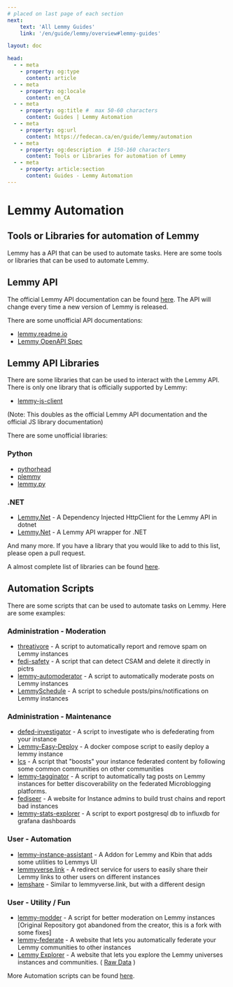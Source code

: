 ```yaml
---
# placed on last page of each section
next:
    text: 'All Lemmy Guides'
    link: '/en/guide/lemmy/overview#lemmy-guides'

layout: doc

head:
  - - meta
    - property: og:type
      content: article
  - - meta
    - property: og:locale
      content: en_CA
  - - meta
    - property: og:title #  max 50-60 characters
      content: Guides | Lemmy Automation
  - - meta
    - property: og:url
      content: https://fedecan.ca/en/guide/lemmy/automation
  - - meta
    - property: og:description  # 150-160 characters
      content: Tools or Libraries for automation of Lemmy
  - - meta
    - property: article:section
      content: Guides - Lemmy Automation
---
```


# Lemmy Automation

## Tools or Libraries for automation of Lemmy

Lemmy has a API that can be used to automate tasks. Here are some tools or libraries that can be used to automate Lemmy.

## Lemmy API

The official Lemmy API documentation can be found [here](https://join-lemmy.org/api/). The API will change every time a
new version of Lemmy is released.

There are some unofficial API documentations:

- [lemmy.readme.io](https://lemmy.readme.io/)
- [Lemmy OpenAPI Spec](https://mv-gh.github.io/lemmy_openapi_spec)

## Lemmy API Libraries

There are some libraries that can be used to interact with the Lemmy API. There is only one library that is officially
supported by Lemmy:

- [lemmy-js-client](https://join-lemmy.org/api/)

(Note: This doubles as the official Lemmy API documentation and the official JS library documentation)

There are some unofficial libraries:

### Python

- [pythorhead](https://github.com/db0/pythorhead)
- [plemmy](https://github.com/Fedihosting-Foundation/plemmy)
- [lemmy.py](https://codeberg.org/retiolus/Lemmy.py)

### .NET

- [Lemmy.Net](https://github.com/ydinkov/Lemmy.Net) - A Dependency Injected HttpClient for the Lemmy API in dotnet
- [Lemmy.Net](https://github.com/Rickebo/Lemmy.Net) - A Lemmy API wrapper for .NET

And many more. If you have a library that you would like to add to this list, please open a pull request.

A almost complete list of libraries can be
found [here](https://github.com/dbeley/awesome-lemmy?tab=readme-ov-file#libraries).

## Automation Scripts

There are some scripts that can be used to automate tasks on Lemmy. Here are some examples:

### Administration - Moderation

- [threativore](https://github.com/db0/threativore) - A script to automatically report and remove spam on Lemmy
  instances
- [fedi-safety](https://github.com/db0/fedi-safety) - A script that can detect CSAM and delete it directly in pictrs
- [lemmy-automoderator](https://github.com/basedcount/lemmy-automoderator) - A script to automatically moderate posts on
  Lemmy instances
- [LemmySchedule](https://github.com/RikudouSage/LemmySchedule) - A script to schedule posts/pins/notifications on Lemmy
  instances

### Administration - Maintenance

- [defed-investigator](https://github.com/basedcount/defed-investigator) - A script to investigate who is defederating
  from your instance
- [Lemmy-Easy-Deploy](https://github.com/ubergeek77/Lemmy-Easy-Deploy) - A docker compose script to easily deploy a
  lemmy instance
- [lcs](https://github.com/Fmstrat/lcs) - A script that "boosts" your instance federated content by following some
  common communities on other communities
- [lemmy-tagginator](https://github.com/db0/lemmy-tagginator) - A script to automatically tag posts on Lemmy instances
  for better discoverability on the federated Microblogging platforms.
- [fediseer](https://gui.fediseer.com/) - A website for Instance admins to build trust chains and report bad instances
- [lemmy-stats-explorer](https://github.com/russjr08/lemmy-stats-exporter) - A script to export postgresql db to
  influxdb for grafana dashboards

### User - Automation

- [lemmy-instance-assistant](https://github.com/cynber/lemmy-instance-assistant) - A Addon for Lemmy and Kbin that adds
  some utilities to Lemmys UI
- [lemmyverse.link](https://github.com/RikudouSage/lemmyverse.link) - A redirect service for users to easily share their
  Lemmy links to other users on different instances
- [lemshare](https://codeberg.org/lemshare/lemshare) - Similar to lemmyverse.link, but with a different design

### User - Utility / Fun

- [lemmy-modder](https://github.com/Nothing4You/lemmy-modder) - A script for better moderation on Lemmy
  instances [Original Repository got abandoned from the creator, this is a fork with some fixes]
- [lemmy-federate](https://lemmy-federate.com/) - A website that lets you automatically federate your Lemmy communities
  to other instances
- [Lemmy Explorer](https://lemmyverse.net/) - A website that lets you explore the Lemmy universes instances and
  communities. ( [Raw Data](https://data.lemmyverse.net/) )

More Automation scripts can be
found [here](https://github.com/dbeley/awesome-lemmy?tab=readme-ov-file#userscripts--browser-plugins).